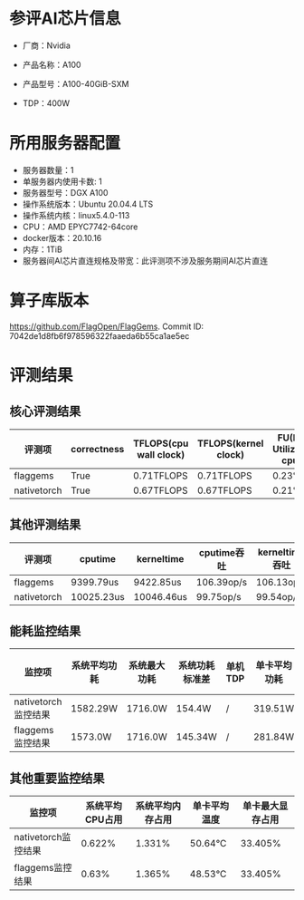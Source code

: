 # 参评AI芯片信息

* 厂商：Nvidia

* 产品名称：A100
* 产品型号：A100-40GiB-SXM
* TDP：400W

# 所用服务器配置

* 服务器数量：1
* 单服务器内使用卡数: 1
* 服务器型号：DGX A100
* 操作系统版本：Ubuntu 20.04.4 LTS
* 操作系统内核：linux5.4.0-113
* CPU：AMD EPYC7742-64core
* docker版本：20.10.16
* 内存：1TiB
* 服务器间AI芯片直连规格及带宽：此评测项不涉及服务期间AI芯片直连

# 算子库版本

https://github.com/FlagOpen/FlagGems. Commit ID: 7042de1d8fb6f978596322faaeda6b55ca1ae5ec

# 评测结果

## 核心评测结果

| 评测项  | correctness | TFLOPS(cpu wall clock) | TFLOPS(kernel clock) | FU(FLOPS Utilization)-cputime | FU-kerneltime |
| ---- | -------------- | -------------- | ------------ | ------ | ----- |
| flaggems | True    | 0.71TFLOPS       | 0.71TFLOPS        | 0.23% | 0.23% |
| nativetorch | True    | 0.67TFLOPS      | 0.67TFLOPS      | 0.21%      | 0.21%    |

## 其他评测结果

| 评测项  | cputime | kerneltime | cputime吞吐 | kerneltime吞吐 | 无预热时延 | 预热后时延 |
| ---- | -------------- | -------------- | ------------ | ------------ | -------------- | -------------- | 
| flaggems | 9399.79us       | 9422.85us        | 106.39op/s | 106.13op/s | 3611338.23us | 9498.9us |
| nativetorch | 10025.23us       | 10046.46us        | 99.75op/s | 99.54op/s | 1141446.76us | 10060.09us |

## 能耗监控结果

| 监控项  | 系统平均功耗  | 系统最大功耗  | 系统功耗标准差 | 单机TDP | 单卡平均功耗 | 单卡最大功耗 | 单卡功耗标准差 | 单卡TDP |
| ---- | ------- | ------- | ------- | ----- | ------------ | ------------ | ------------- | ----- |
| nativetorch监控结果 | 1582.29W | 1716.0W | 154.4W   | /     | 319.51W       | 323.0W      | 3.64W        | 400W  |
| flaggems监控结果 | 1573.0W | 1716.0W | 145.34W   | /     | 281.84W       | 287.0W      | 6.24W        | 400W  |

## 其他重要监控结果

| 监控项  | 系统平均CPU占用 | 系统平均内存占用 | 单卡平均温度 | 单卡最大显存占用 |
| ---- | --------- | -------- | ------------ | -------------- |
| nativetorch监控结果 | 0.622%    | 1.331%   | 50.64°C       | 33.405%        |
| flaggems监控结果 | 0.63%    | 1.365%   | 48.53°C       | 33.405%        |
